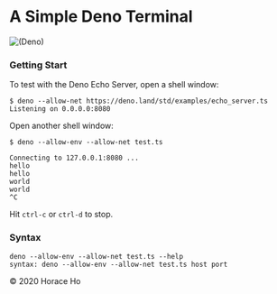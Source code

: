 # A Simple Deno Terminal

![(Deno)](https://img.shields.io/badge/deno-0.30.0-green.svg)

### Getting Start

To test with the Deno Echo Server, open a shell window:

```shell
$ deno --allow-net https://deno.land/std/examples/echo_server.ts
Listening on 0.0.0.0:8080
```

Open another shell window:

```shell
$ deno --allow-env --allow-net test.ts

Connecting to 127.0.0.1:8080 ...
hello
hello
world
world
^C
```

Hit `ctrl-c` or `ctrl-d` to stop.

### Syntax
```shell
deno --allow-env --allow-net test.ts --help
syntax: deno --allow-env --allow-net test.ts host port
```

© 2020 Horace Ho
